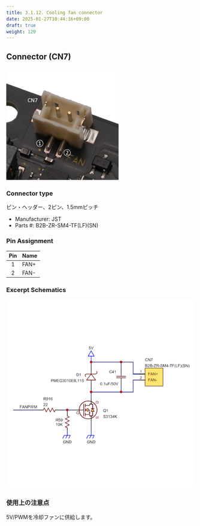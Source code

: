 ```yaml
---
title: 3.1.12. Cooling fan connector
date: 2025-01-27T10:44:16+09:00
draft: true
weight: 120
---
```

## Connector (CN7) #

![Connector_FAN](images/FAN_300x300p.png)

### Connector type
ピン・ヘッダー、2ピン、1.5mmピッチ
* Manufacturer: JST
* Parts #: B2B-ZR-SM4-TF(LF)(SN)

### Pin Assignment

|Pin|Name|
|:---:|:---|
|1|FAN+|
|2|FAN-|

### Excerpt Schematics

![Connector_FAN](images/FAN_ExcerptSchematics.png)

### 使用上の注意点
5V/PWMを冷却ファンに供給します。